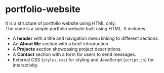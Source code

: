 # portfolio-website
It is a structure of portfolio website using HTML only.<br>
The code is a simple portfolio website built using HTML. It includes:  

- A **header** with a title and navigation menu linking to different sections.  
- An **About Me** section with a brief introduction.  
- A **Projects** section showcasing project descriptions.  
- A **Contact** section with a form for users to send messages.  
- External CSS (`styles.css`) for styling and JavaScript (`script.js`) for interactivity.  


